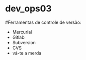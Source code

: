# dev_ops03
#Ferramentas de controle de versão:

* Mercurial
* Gitlab
* Subversion
* CVS
* vá-te a merda

